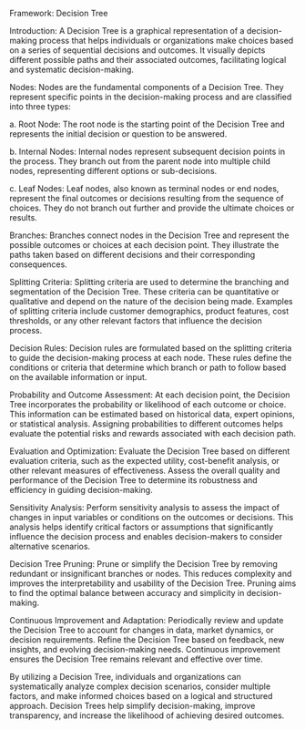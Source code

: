 Framework: Decision Tree

Introduction:
A Decision Tree is a graphical representation of a decision-making process that helps individuals or organizations make choices based on a series of sequential decisions and outcomes. It visually depicts different possible paths and their associated outcomes, facilitating logical and systematic decision-making.

Nodes:
Nodes are the fundamental components of a Decision Tree. They represent specific points in the decision-making process and are classified into three types:

a. Root Node: The root node is the starting point of the Decision Tree and represents the initial decision or question to be answered.

b. Internal Nodes: Internal nodes represent subsequent decision points in the process. They branch out from the parent node into multiple child nodes, representing different options or sub-decisions.

c. Leaf Nodes: Leaf nodes, also known as terminal nodes or end nodes, represent the final outcomes or decisions resulting from the sequence of choices. They do not branch out further and provide the ultimate choices or results.

Branches:
Branches connect nodes in the Decision Tree and represent the possible outcomes or choices at each decision point. They illustrate the paths taken based on different decisions and their corresponding consequences.

Splitting Criteria:
Splitting criteria are used to determine the branching and segmentation of the Decision Tree. These criteria can be quantitative or qualitative and depend on the nature of the decision being made. Examples of splitting criteria include customer demographics, product features, cost thresholds, or any other relevant factors that influence the decision process.

Decision Rules:
Decision rules are formulated based on the splitting criteria to guide the decision-making process at each node. These rules define the conditions or criteria that determine which branch or path to follow based on the available information or input.

Probability and Outcome Assessment:
At each decision point, the Decision Tree incorporates the probability or likelihood of each outcome or choice. This information can be estimated based on historical data, expert opinions, or statistical analysis. Assigning probabilities to different outcomes helps evaluate the potential risks and rewards associated with each decision path.

Evaluation and Optimization:
Evaluate the Decision Tree based on different evaluation criteria, such as the expected utility, cost-benefit analysis, or other relevant measures of effectiveness. Assess the overall quality and performance of the Decision Tree to determine its robustness and efficiency in guiding decision-making.

Sensitivity Analysis:
Perform sensitivity analysis to assess the impact of changes in input variables or conditions on the outcomes or decisions. This analysis helps identify critical factors or assumptions that significantly influence the decision process and enables decision-makers to consider alternative scenarios.

Decision Tree Pruning:
Prune or simplify the Decision Tree by removing redundant or insignificant branches or nodes. This reduces complexity and improves the interpretability and usability of the Decision Tree. Pruning aims to find the optimal balance between accuracy and simplicity in decision-making.

Continuous Improvement and Adaptation:
Periodically review and update the Decision Tree to account for changes in data, market dynamics, or decision requirements. Refine the Decision Tree based on feedback, new insights, and evolving decision-making needs. Continuous improvement ensures the Decision Tree remains relevant and effective over time.

By utilizing a Decision Tree, individuals and organizations can systematically analyze complex decision scenarios, consider multiple factors, and make informed choices based on a logical and structured approach. Decision Trees help simplify decision-making, improve transparency, and increase the likelihood of achieving desired outcomes.
